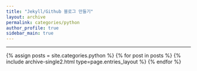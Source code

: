 ```yaml
---
title: "Jekyll/Github 블로그 만들기"
layout: archive
permalink: categories/python
author_profile: true
sidebar_main: true
---
```


<!-- 공백이 포함되어 있는 카테고리 이름의 경우 site.categories['a b c'] 이런식으로! -->

***

{% assign posts = site.categories.python %}
{% for post in posts %} {% include archive-single2.html type=page.entries_layout %} {% endfor %}